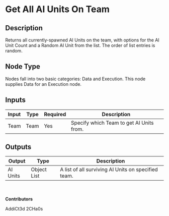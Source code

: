 # Get All AI Units On Team

## Description
Returns all currently-spawned AI Units on the team, with options for the AI Unit Count and a Random AI Unit from the list. The order of list entries is random.

## Node Type
Nodes fall into two basic categories: Data and Execution. This node supplies Data for an Execution node.

## Inputs
| Input            | Type             | Required | Description												    |
|------------------|------------------|----------|--------------------------------------------------------------|
| Team | Team | Yes | Specify which Team to get AI Units from. |

## Outputs
| Output           | Type             | Description												     |
|------------------|------------------|--------------------------------------------------------------|
| AI Units | Object List | A list of all surviving AI Units on specified team. |

\
\
**Contributors**

AddiCt3d 2CHa0s